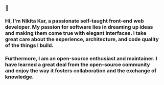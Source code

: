 ### 👋

### Hi, I'm Nikita Kar, a passionate self-taught front-end web developer. My passion for software lies in dreaming up ideas and making them come true with elegant interfaces. I take great care about the experience, architecture, and code quality of the things I build.

### Furthermore, I am an open-source enthusiast and maintainer. I have learned a great deal from the open-source community and enjoy the way it fosters collaboration and the exchange of knowledge.

<!--
**avocadocodes/avocadocodes** is a ✨ _special_ ✨ repository because its `README.md` (this file) appears on your GitHub profile.

Here are some ideas to get you started:

- 🔭 I’m currently working on 
- 🌱 I’m currently learning back-end
- 👯 I’m looking to collaborate on ...
- 🤔 I’m looking for help with ...
- 💬 Ask me about ...
- 📫 How to reach me: ...
- 😄 Pronouns: ...
- ⚡ Fun fact: ...
-->
